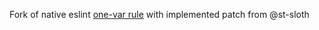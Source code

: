 Fork of native eslint [one-var rule](https://github.com/eslint/eslint/blob/master/docs/rules/one-var.md) with implemented patch from @st-sloth